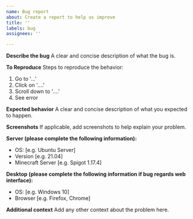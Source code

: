 ```yaml
---
name: Bug report
about: Create a report to help us improve
title: ''
labels: bug
assignees: ''

---
```


**Describe the bug**
A clear and concise description of what the bug is.

**To Reproduce**
Steps to reproduce the behavior:
1. Go to '...'
2. Click on '....'
3. Scroll down to '....'
4. See error

**Expected behavior**
A clear and concise description of what you expected to happen.

**Screenshots**
If applicable, add screenshots to help explain your problem.

**Server (please complete the following information):**
 - OS: [e.g. Ubuntu Server]
 - Version [e.g. 21.04]
 - Minecraft Server [e.g. Spigot 1.17.4]

**Desktop (please complete the following information if bug regards web interface):**
 - OS: [e.g. Windows 10]
 - Browser [e.g. Firefox, Chrome]

**Additional context**
Add any other context about the problem here.
